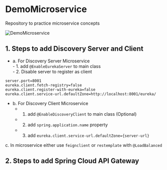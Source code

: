 # DemoMicroservice
Repository to practice microservice concepts


![DemoMicroservice](https://user-images.githubusercontent.com/67855380/169711152-689c9f5c-4463-4649-8f1e-f36a67b8886a.jpg)

## 1. Steps to add Discovery Server and Client  

   - a. For Discovery Server Microservice   	
	- 1. add `@EnableEurekaServer` to main class   
	- 2. Disable server to register as client  
	
	server.port=8001  
	eureka.client.fetch-registry=false 
	eureka.client.register-with-eureka=false  
	eureka.client.service-url.defaultZone=http://localhost:8001/eureka/   
	
   - b. For Discovery Client Microservice  	
       - 1. add `@EnableDiscoveryClient` to main class (Optional)   
       - 2. add `spring.application.name` property    
       - 3. add `eureka.client.service-url.defaultZone={server-url}`   
    
c. In microservice either use `feignclient` or `restemplate` with `@LoadBalanced` 
  
## 2. Steps to add Spring Cloud API Gateway 
